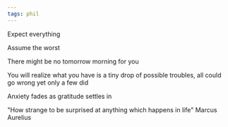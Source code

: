 ```yaml
---
tags: phil
---
```



Expect everything

Assume the worst

There might be no tomorrow morning for you 

You will realize what you have is a tiny drop of possible troubles, all could go wrong yet only a few did

Anxiety fades as gratitude settles in 

"How strange to be surprised at anything which happens in life" Marcus Aurelius 


